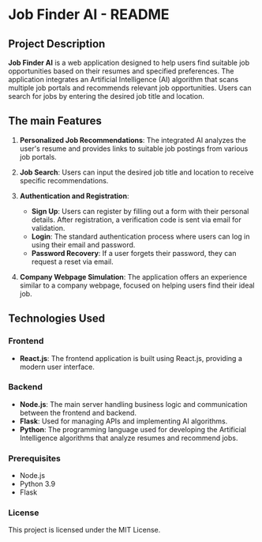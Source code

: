 # Job Finder AI - README

## Project Description

**Job Finder AI** is a web application designed to help users find suitable job opportunities based on their resumes and specified preferences. The application integrates an Artificial Intelligence (AI) algorithm that scans multiple job portals and recommends relevant job opportunities. Users can search for jobs by entering the desired job title and location.

## The main Features

1. **Personalized Job Recommendations**: The integrated AI analyzes the user's resume and provides links to suitable job postings from various job portals.

2. **Job Search**: Users can input the desired job title and location to receive specific recommendations.

3. **Authentication and Registration**:
   - **Sign Up**: Users can register by filling out a form with their personal details. After registration, a verification code is sent via email for validation.
   - **Login**: The standard authentication process where users can log in using their email and password.
   - **Password Recovery**: If a user forgets their password, they can request a reset via email.

4. **Company Webpage Simulation**: The application offers an experience similar to a company webpage, focused on helping users find their ideal job.

## Technologies Used

### Frontend
- **React.js**: The frontend application is built using React.js, providing a modern user interface.

### Backend
- **Node.js**: The main server handling business logic and communication between the frontend and backend.
- **Flask**: Used for managing APIs and implementing AI algorithms.
- **Python**: The programming language used for developing the Artificial Intelligence algorithms that analyze resumes and recommend jobs.

### Prerequisites
- Node.js
- Python 3.9
- Flask

### License
This project is licensed under the MIT License.

